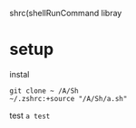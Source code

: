 
shrc(shellRunCommand libray

# setup

instal
```
git clone ~ /A/Sh
~/.zshrc:+source "/A/Sh/a.sh"
```

test
`a test`